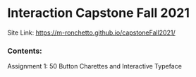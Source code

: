# Interaction Capstone Fall 2021

Site Link: https://m-ronchetto.github.io/capstoneFall2021/

### Contents:
Assignment 1: 50 Button Charettes and Interactive Typeface
